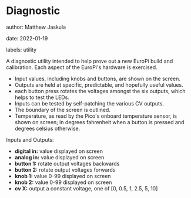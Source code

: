 # Diagnostic

author: Matthew Jaskula

date: 2022-01-19

labels: utility

A diagnostic utility intended to help prove out a new EuroPi build and calibration. Each aspect of the EuroPi's hardware
is exercised.

- Input values, including knobs and buttons, are shown on the screen.
- Outputs are held at specific, predictable, and hopefully useful values.
- each button press rotates the voltages amongst the six outputs, which helps to test the LEDs.
- Inputs can be tested by self-patching the various CV outputs.
- The boundary of the screen is outlined.
- Temperature, as read by the Pico's onboard temperature sensor, is shown on screen; in degrees fahrenheit when a button
    is pressed and degrees celsius otherwise.

Inputs and Outputs:
- **digital in:** value displayed on screen
- **analog in:** value displayed on screen
- **button 1:** rotate output voltages backwards
- **button 2:** rotate output voltages forwards
- **knob 1:** value 0-99 displayed on screen
- **knob 2:** value 0-99 displayed on screen
- **cv X:** output a constant voltage, one of [0, 0.5, 1, 2.5, 5, 10]